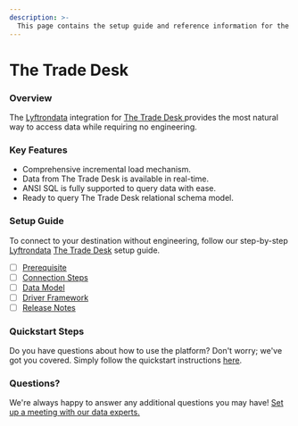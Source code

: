 ```yaml
---
description: >-
  This page contains the setup guide and reference information for the The Trade Desk source connector.
---
```


# The Trade Desk

### Overview

The [Lyftrondata](https://www.lyftrondata.com/) integration for [The Trade Desk](https://www.lyftrondata.com/integration/the-trade-desk/)[ ](https://www.lyftrondata.com/integration/the-trade-desk/)provides the most natural way to access data while requiring no engineering.

### Key Features

* Comprehensive incremental load mechanism.
* Data from The Trade Desk is available in real-time.&#x20;
* ANSI SQL is fully supported to query data with ease.
* Ready to query The Trade Desk relational schema model.

### Setup Guide

To connect to your destination without engineering, follow our step-by-step [Lyftrondata](https://www.lyftrondata.com/)  [The Trade Desk](https://www.lyftrondata.com/integration/the-trade-desk/) setup guide.

* [ ] [Prerequisite](../../marketing-analytics/the-trade-desk/prerequisite.md)
* [ ] [Connection Steps](../../marketing-analytics/the-trade-desk/connection-steps.md)
* [ ] [Data Model](../../marketing-analytics/the-trade-desk/data-model/)
* [ ] [Driver Framework](../../marketing-analytics/the-trade-desk/driver-framework/)
* [ ] [Release Notes](../../marketing-analytics/the-trade-desk/release-notes.md)

### Quickstart Steps

Do you have questions about how to use the platform? Don't worry; we've got you covered. Simply follow the quickstart instructions [here](../../../quickstart-steps.md).

### Questions? <a href="#questions" id="questions"></a>

We're always happy to answer any additional questions you may have! [Set up a meeting with our data experts.](https://www.lyftrondata.com/book-a-meeting/)

